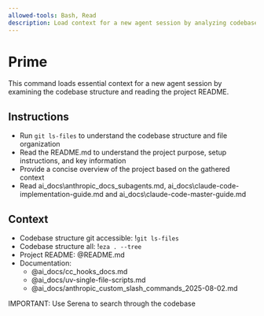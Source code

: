 ```yaml
---
allowed-tools: Bash, Read
description: Load context for a new agent session by analyzing codebase structure and README
---
```


# Prime

This command loads essential context for a new agent session by examining the codebase structure and reading the project README.

## Instructions

- Run `git ls-files` to understand the codebase structure and file organization
- Read the README.md to understand the project purpose, setup instructions, and key information
- Provide a concise overview of the project based on the gathered context
- Read ai_docs\anthropic_docs_subagents.md, ai_docs\claude-code-implementation-guide.md and ai_docs\claude-code-master-guide.md

## Context

- Codebase structure git accessible: !`git ls-files`
- Codebase structure all: !`eza . --tree`
- Project README: @README.md
- Documentation:
  - @ai_docs/cc_hooks_docs.md
  - @ai_docs/uv-single-file-scripts.md
  - @ai_docs/anthropic_custom_slash_commands_2025-08-02.md

IMPORTANT: Use Serena to search through the codebase
